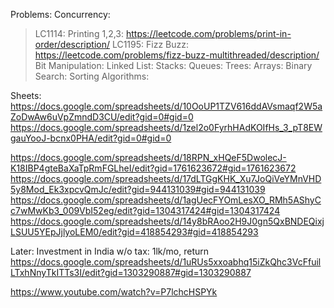 Problems:
Concurrency: 
  >LC1114: Printing 1,2,3: https://leetcode.com/problems/print-in-order/description/
  >LC1195: Fizz Buzz: https://leetcode.com/problems/fizz-buzz-multithreaded/description/ 
Bit Manipulation: 
Linked List: 
Stacks: 
Queues: 
Trees: 
Arrays: 
Binary Search: 
Sorting Algorithms: 

Sheets:
https://docs.google.com/spreadsheets/d/10OoUP1TZV616ddAVsmaqf2W5aZoDwAw6uVpZmndD3CU/edit?gid=0#gid=0
https://docs.google.com/spreadsheets/d/1zel2o0FyrhHAdKOIfHs_3_pT8EWgauYooJ-bcnx0PHA/edit?gid=0#gid=0

https://docs.google.com/spreadsheets/d/18RPN_xHQeF5DwolecJ-K18IBP4gteBaXaTpRmFGLheI/edit?gid=1761623672#gid=1761623672
https://docs.google.com/spreadsheets/d/17dLTGgKHK_Xu7JoQiVeYMnVHD5y8Mod_Ek3xpcvQmJc/edit?gid=944131039#gid=944131039
https://docs.google.com/spreadsheets/d/1agUecFYOmLesXO_RMh5AShyCc7wMwKb3_009VbI52eg/edit?gid=1304317424#gid=1304317424
https://docs.google.com/spreadsheets/d/14y8bRAoo2H9J0gn5QxBNDEQixjLSUU5YEpJjlyoLEM0/edit?gid=418854293#gid=418854293

Later:
Investment in India w/o tax: 1lk/mo, return
https://docs.google.com/spreadsheets/d/1uRUs5xxoabhq15iZkQhc3VcFfuilLTxhNnyTkITTs3I/edit?gid=1303290887#gid=1303290887

https://www.youtube.com/watch?v=P7lchcHSPYk